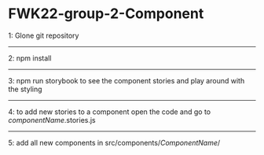 # FWK22-group-2-Component

1: Glone git repository
_________________________________________________________________

2: npm install
_________________________________________________________________
3: npm run storybook to see the component stories and play around with the styling 
_____________________________________________________________________
4: to add new stories to a component open the code and go to *componentName*.stories.js
____________________________________________________________________________
5: add all new components in src/components/*ComponentName*/
